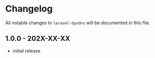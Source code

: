 # Changelog

All notable changes to `laravel-dyndns` will be documented in this file.

## 1.0.0 - 202X-XX-XX

- initial release
